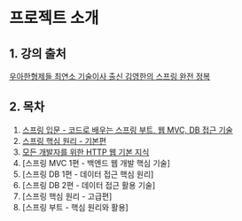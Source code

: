 # 프로젝트 소개

## 1. 강의 출처
[우아한형제들 최연소 기술이사 출신 김영한의 스프링 완전 정복](https://www.inflearn.com/roadmaps/373)

## 2. 목차

1. [스프링 입문 - 코드로 배우는 스프링 부트, 웹 MVC, DB 접근 기술](./hello-spring/)
2. [스프링 핵심 원리 - 기본편](./core/)
3. [모든 개발자를 위한 HTTP 웹 기본 지식](#3-스프링-db-접근-기술)
4. [스프링 MVC 1편 - 백엔드 웹 개발 핵심 기술]
5. [스프링 DB 1편 - 데이터 접근 핵심 원리]
6. [스프링 DB 2편 - 데이터 접근 활용 기술]
7. [스프링 핵심 원리 - 고급편]
8. [스프링 부트 - 핵심 원리와 활용]
